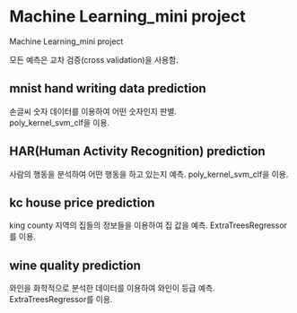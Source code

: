 # Machine Learning_mini project
Machine Learning_mini project 

모든 예측은 교차 검증(cross validation)을 사용함.

## mnist hand writing data prediction
손글씨 숫자 데이터를 이용하여 어떤 숫자인지 판별.\
poly_kernel_svm_clf을 이용.

## HAR(Human Activity Recognition) prediction
사람의 행동을 분석하여 어떤 행동을 하고 있는지 예측.
poly_kernel_svm_clf을 이용.

## kc house price prediction
king county 지역의 집들의 정보들을 이용하여 집 값을 예측.
ExtraTreesRegressor를 이용.

## wine quality prediction
와인을 화학적으로 분석한 데이터를 이용하여 와인이 등급 예측.
ExtraTreesRegressor를 이용.
